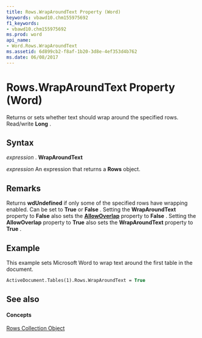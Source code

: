 ```yaml
---
title: Rows.WrapAroundText Property (Word)
keywords: vbawd10.chm155975692
f1_keywords:
- vbawd10.chm155975692
ms.prod: word
api_name:
- Word.Rows.WrapAroundText
ms.assetid: 6d899cb2-f8af-1b20-3d8e-4ef353d4b762
ms.date: 06/08/2017
---
```



# Rows.WrapAroundText Property (Word)

Returns or sets whether text should wrap around the specified rows. Read/write **Long** .


## Syntax

 _expression_ . **WrapAroundText**

 _expression_ An expression that returns a **Rows** object.


## Remarks

Returns **wdUndefined** if only some of the specified rows have wrapping enabled. Can be set to **True** or **False** . Setting the **WrapAroundText** property to **False** also sets the **[AllowOverlap](rows-allowoverlap-property-word.md)** property to **False** . Setting the **AllowOverlap** property to **True** also sets the **WrapAroundText** property to **True** .


## Example

This example sets Microsoft Word to wrap text around the first table in the document.


```vb
ActiveDocument.Tables(1).Rows.WrapAroundText = True
```


## See also


#### Concepts


[Rows Collection Object](rows-object-word.md)


